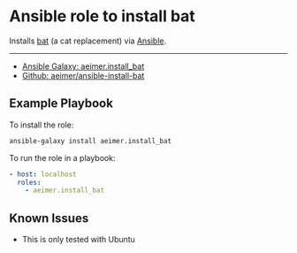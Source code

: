 # Ansible role to install bat
Installs [bat](https://github.com/sharkdp/bat) (a cat replacement) via [Ansible](https://ansible.com).

---

- [Ansible Galaxy: aeimer.install_bat](https://galaxy.ansible.com/aeimer/install_bat)
- [Github: aeimer/ansible-install-bat](https://github.com/aeimer/ansible-install-bat)

<!--
## Variables
| Name | Default Value | Description |
| ---- | ------------- | ----------- |
|  |  |  |
-->

## Example Playbook
To install the role:
```bash
ansible-galaxy install aeimer.install_bat
```

To run the role in a playbook:
```yaml
- host: localhost
  roles:
    - aeimer.install_bat
```

## Known Issues
- This is only tested with Ubuntu
